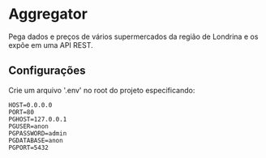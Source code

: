 # Aggregator

Pega dados e preços de vários supermercados da região de Londrina e os expõe em uma API REST.

## Configurações

Crie um arquivo '.env' no root do projeto especificando:


```
HOST=0.0.0.0
PORT=80
PGHOST=127.0.0.1
PGUSER=anon
PGPASSWORD=admin
PGDATABASE=anon
PGPORT=5432
```
